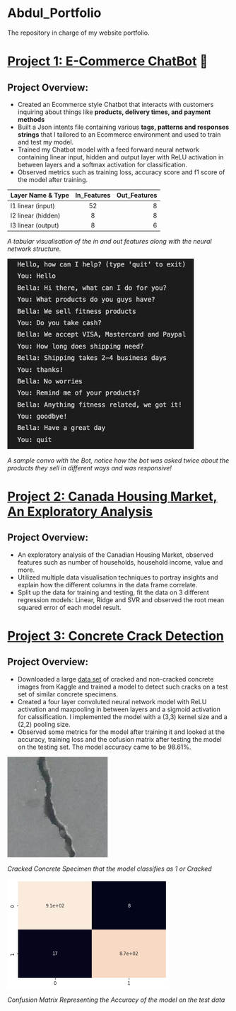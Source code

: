 # Abdul_Portfolio
The repository in charge of my website portfolio.

# [Project 1: E-Commerce ChatBot](https://github.com/akhalifaa/EcommerceChatBot) 🤖
## Project Overview:
* Created an Ecommerce style Chatbot that interacts with customers inquiring about things like **products, delivery times, and payment methods**
* Built a Json intents file containing various **tags, patterns and responses strings** that I tailored to an Ecommerce environment and used to train and test my model.
* Trained my Chatbot model with a feed forward neural network containing linear input, hidden and output layer with ReLU activation in between layers and a softmax activation for classification.
* Observed metrics such as training loss, accuracy score and f1 score of the model after training.

| Layer Name & Type | In_Features | Out_Features |
| :---              |:---:        |          ---:|
| l1 linear (input)         | 52          | 8            |
| l2 linear (hidden) | 8 | 8 | 
| l3 linear (output) | 8       | 6|

*A tabular visualisation of the in and out features along with the neural network structure.*

![](images/Convo.png)

*A sample convo with the Bot, notice how the bot was asked twice about the products they sell in different ways and was responsive!* 

# [Project 2: Canada Housing Market, An Exploratory Analysis](https://github.com/akhalifaa/CanadaHousing)
## Project Overview:
* An exploratory analysis of the Canadian Housing Market, observed features such as number of households, household income, value and more.
* Utilized multiple data visualisation techniques to portray insights and explain how the different columns in the data frame correlate.
* Split up the data for training and testing, fit the data on 3 different regression models: Linear, Ridge and SVR and observed the root mean squared error of each model result.

# [Project 3: Concrete Crack Detection](https://github.com/akhalifaa/Concrete-Crack-Detection)
## Project Overview:
* Downloaded a large [data set](https://www.kaggle.com/datasets/arunrk7/surface-crack-detection) of cracked and non-cracked concrete images from Kaggle and trained a model to detect such cracks on a test set of similar concrete specimens.
* Created a four layer convoluted neural network model with ReLU activation and maxpooling in between layers and a sigmoid activation for calssification. I implemented the model with a (3,3) kernel size and a (2,2) pooling size.
* Observed some metrics for the model after training it and looked at the accuracy, training loss and the cofusion matrix after testing the model on the testing set. The model accuracy came to be 98.61%.

![](images/00001.jpg)

*Cracked Concrete Specimen that the model classifies as 1 or Cracked*

![](images/download.png)

*Confusion Matrix Representing the Accuracy of the model on the test data*


